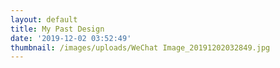 ```yaml
---
layout: default
title: My Past Design
date: '2019-12-02 03:52:49'
thumbnail: /images/uploads/WeChat Image_20191202032849.jpg
---
```


